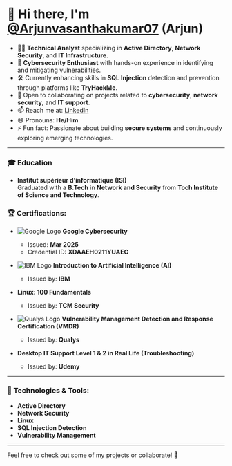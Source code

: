 # 👋 Hi there, I'm [@Arjunvasanthakumar07](https://github.com/Arjunvasanthakumar07) (Arjun)

- 👨‍💻 **Technical Analyst** specializing in **Active Directory**, **Network Security**, and **IT Infrastructure**.
- 🔐 **Cybersecurity Enthusiast** with hands-on experience in identifying and mitigating vulnerabilities.
- 🛠️ Currently enhancing skills in **SQL Injection** detection and prevention through platforms like **TryHackMe**.
- 🤝 Open to collaborating on projects related to **cybersecurity**, **network security**, and **IT support**.
- 📫 Reach me at: [LinkedIn](https://www.linkedin.com/in/arjun-vasanthakumar/)
- 😄 Pronouns: **He/Him**
- ⚡ Fun fact: Passionate about building **secure systems** and continuously exploring emerging technologies.

---

### 🎓 Education
- **Institut supérieur d’informatique (ISI)**  
  Graduated with a **B.Tech** in **Network and Security** from **Toch Institute of Science and Technology**.

### 🏆 Certifications:
- ![Google Logo](https://upload.wikimedia.org/wikipedia/commons/5/53/Google_logo.png) **Google Cybersecurity**  
  - Issued: **Mar 2025**  
  - Credential ID: **XDAAEH0211YUAEC**

- ![IBM Logo](https://upload.wikimedia.org/wikipedia/commons/6/68/IBM_logo.png) **Introduction to Artificial Intelligence (AI)**  
  - Issued by: **IBM**

- **Linux: 100 Fundamentals**  
  - Issued by: **TCM Security**

- ![Qualys Logo](https://upload.wikimedia.org/wikipedia/commons/4/4e/Qualys_logo.svg) **Vulnerability Management Detection and Response Certification (VMDR)**  
  - Issued by: **Qualys**

- **Desktop IT Support Level 1 & 2 in Real Life (Troubleshooting)**  
  - Issued by: **Udemy**

---

### 🔧 Technologies & Tools:
- **Active Directory**
- **Network Security**
- **Linux**
- **SQL Injection Detection**
- **Vulnerability Management**

---

Feel free to check out some of my projects or collaborate! 🚀

